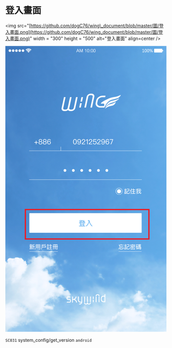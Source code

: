# 登入畫面

&lt;img src="[https://github.com/dogC76/wing\_document/blob/master/圖/登入畫面.png](https://github.com/dogC76/wing_document/blob/master/圖/登入畫面.png)" width = "300" height = "500" alt="登入畫面" align=center /&gt;

![](/assets/登入.png)





`SC031` system\_config/get\_version `android`

